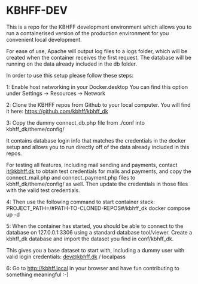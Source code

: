 # KBHFF-DEV

This is a repo for the KBHFF development environment which allows you to run a containerised version of the production environment for you convenient local development.

For ease of use, Apache will output log files to a logs folder, which will be created when the container receives the first request. The database will be running on the data already included in the db folder.


In order to use this setup please follow these steps:


1: Enable host networking in your Docker.desktop
You can find this option under Settings -> Resources -> Network


2: Clone the KBHFF repos from Github to your local computer. You will find it here:
https://github.com/kbhff/kbhff_dk


3: Copy the dummy connect_db.php file from ./conf into kbhff_dk/theme/config/

It contains database login info that matches the credentials in the docker setup and allows you to run directly off of the data already included in this repos.

For testing all features, including mail sending and payments, contact it@kbhff.dk to obtain test credentials for mails and payments, and copy the connect_mail.php and connect_payment.php files to kbhff_dk/theme/config/ as well. Then update the credentials in those files with the valid test credentials.


4: Then use the following command to start container stack:
PROJECT_PATH=/#PATH-TO-CLONED-REPOS#/kbhff_dk docker compose up -d


5: When the container has started, you should be able to connect to the database on 127.0.0.1:3306 using a standard database tool/viewer. Create a kbhff_dk database and import the dataset you find in conf/kbhff_dk.

This gives you a base dataset to start with, including a dummy user with valid login credentials:
dev@kbhff.dk / localpass


6: Go to http://kbhff.local in your browser and have fun contributing to something meaningful :-)

